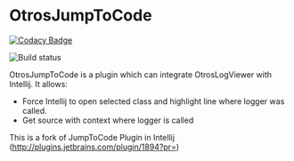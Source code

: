 OtrosJumpToCode
===============
[![Codacy Badge](https://api.codacy.com/project/badge/grade/f226d72fad8d4a569e77eef237b9c01d)](https://www.codacy.com/app/krzysztof-otrebski/OtrosJumpToCode)

![Build status](https://api.travis-ci.org/otros-systems/otroslogviewer.svg)

OtrosJumpToCode is a plugin which can integrate OtrosLogViewer with Intellij. It allows:
 * Force Intellij to open selected class and highlight line where logger was called.
 * Get source with context where logger is called
 
This is a fork of JumpToCode Plugin in Intellij (http://plugins.jetbrains.com/plugin/1894?pr=)
